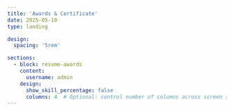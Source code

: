```yaml
---
title: 'Awards & Certificate'
date: 2025-05-10
type: landing

design:
  spacing: '5rem'

sections:
  - block: resume-awards
    content:
      username: admin
    design:
      show_skill_percentage: false
      columns: 4  # Optional: control number of columns across screen sizes
---
```

